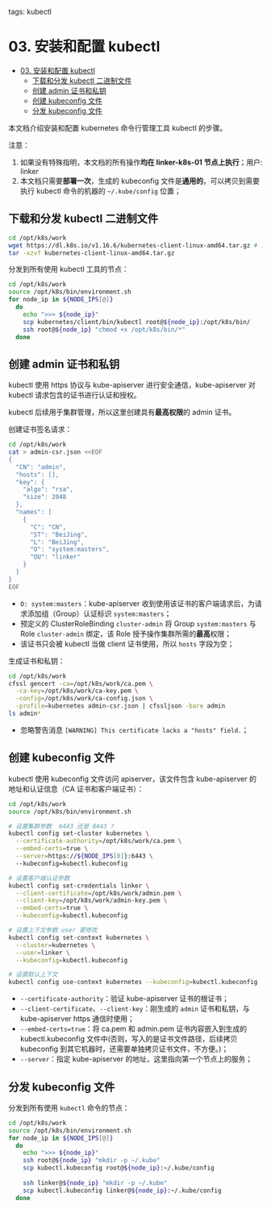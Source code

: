 tags: kubectl

# 03. 安装和配置 kubectl

<!-- TOC -->

- [03. 安装和配置 kubectl](#03-安装和配置-kubectl)
    - [下载和分发 kubectl 二进制文件](#下载和分发-kubectl-二进制文件)
    - [创建 admin 证书和私钥](#创建-admin-证书和私钥)
    - [创建 kubeconfig 文件](#创建-kubeconfig-文件)
    - [分发 kubeconfig 文件](#分发-kubeconfig-文件)

<!-- /TOC -->

本文档介绍安装和配置 kubernetes 命令行管理工具 kubectl 的步骤。

注意：
1. 如果没有特殊指明，本文档的所有操作**均在 linker-k8s-01 节点上执行**；用户: linker
2. 本文档只需要**部署一次**，生成的 kubeconfig 文件是**通用的**，可以拷贝到需要执行 kubectl 命令的机器的 `~/.kube/config` 位置；

## 下载和分发 kubectl 二进制文件

``` bash
cd /opt/k8s/work
wget https://dl.k8s.io/v1.16.6/kubernetes-client-linux-amd64.tar.gz # 自行解决翻墙下载问题
tar -xzvf kubernetes-client-linux-amd64.tar.gz
```

分发到所有使用 kubectl 工具的节点：

``` bash
cd /opt/k8s/work
source /opt/k8s/bin/environment.sh
for node_ip in ${NODE_IPS[@]}
  do
    echo ">>> ${node_ip}"
    scp kubernetes/client/bin/kubectl root@${node_ip}:/opt/k8s/bin/
    ssh root@${node_ip} "chmod +x /opt/k8s/bin/*"
  done
```

## 创建 admin 证书和私钥

kubectl 使用 https 协议与 kube-apiserver 进行安全通信，kube-apiserver 对 kubectl 请求包含的证书进行认证和授权。

kubectl 后续用于集群管理，所以这里创建具有**最高权限**的 admin 证书。

创建证书签名请求：

``` bash
cd /opt/k8s/work
cat > admin-csr.json <<EOF
{
  "CN": "admin",
  "hosts": [],
  "key": {
    "algo": "rsa",
    "size": 2048
  },
  "names": [
    {
      "C": "CN",
      "ST": "BeiJing",
      "L": "BeiJing",
      "O": "system:masters",
      "OU": "linker"
    }
  ]
}
EOF
```
+ `O: system:masters`：kube-apiserver 收到使用该证书的客户端请求后，为请求添加组（Group）认证标识 `system:masters`；
+ 预定义的 ClusterRoleBinding `cluster-admin` 将 Group `system:masters` 与 Role `cluster-admin` 绑定，该 Role 授予操作集群所需的**最高**权限；
+ 该证书只会被 kubectl 当做 client 证书使用，所以 `hosts` 字段为空；

生成证书和私钥：

``` bash
cd /opt/k8s/work
cfssl gencert -ca=/opt/k8s/work/ca.pem \
  -ca-key=/opt/k8s/work/ca-key.pem \
  -config=/opt/k8s/work/ca-config.json \
  -profile=kubernetes admin-csr.json | cfssljson -bare admin
ls admin*
```
+ 忽略警告消息 `[WARNING] This certificate lacks a "hosts" field.`；

## 创建 kubeconfig 文件

kubectl 使用 kubeconfig 文件访问 apiserver，该文件包含 kube-apiserver 的地址和认证信息（CA 证书和客户端证书）：

``` bash
cd /opt/k8s/work
source /opt/k8s/bin/environment.sh

# 设置集群参数  6443 还是 8443 ?
kubectl config set-cluster kubernetes \
  --certificate-authority=/opt/k8s/work/ca.pem \
  --embed-certs=true \
  --server=https://${NODE_IPS[0]}:6443 \      
  --kubeconfig=kubectl.kubeconfig

# 设置客户端认证参数  
kubectl config set-credentials linker \
  --client-certificate=/opt/k8s/work/admin.pem \
  --client-key=/opt/k8s/work/admin-key.pem \
  --embed-certs=true \
  --kubeconfig=kubectl.kubeconfig

# 设置上下文参数 user 要修改
kubectl config set-context kubernetes \
  --cluster=kubernetes \
  --user=linker \
  --kubeconfig=kubectl.kubeconfig

# 设置默认上下文
kubectl config use-context kubernetes --kubeconfig=kubectl.kubeconfig
```
+ `--certificate-authority`：验证 kube-apiserver 证书的根证书；
+ `--client-certificate`、`--client-key`：刚生成的 `admin` 证书和私钥，与 kube-apiserver https 通信时使用；
+ `--embed-certs=true`：将 ca.pem 和 admin.pem 证书内容嵌入到生成的 kubectl.kubeconfig 文件中(否则，写入的是证书文件路径，后续拷贝 kubeconfig 到其它机器时，还需要单独拷贝证书文件，不方便。)；
+ `--server`：指定 kube-apiserver 的地址，这里指向第一个节点上的服务；

## 分发 kubeconfig 文件

分发到所有使用 `kubectl` 命令的节点：

``` bash
cd /opt/k8s/work
source /opt/k8s/bin/environment.sh
for node_ip in ${NODE_IPS[@]}
  do
    echo ">>> ${node_ip}"
    ssh root@${node_ip} "mkdir -p ~/.kube"
    scp kubectl.kubeconfig root@${node_ip}:~/.kube/config
    
    ssh linker@${node_ip} "mkdir -p ~/.kube"
    scp kubectl.kubeconfig linker@${node_ip}:~/.kube/config
  done
```

